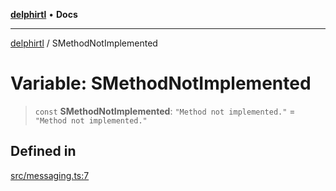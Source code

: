 [**delphirtl**](../README.md) • **Docs**

***

[delphirtl](../globals.md) / SMethodNotImplemented

# Variable: SMethodNotImplemented

> `const` **SMethodNotImplemented**: `"Method not implemented."` = `"Method not implemented."`

## Defined in

[src/messaging.ts:7](https://github.com/chuacw/delphirtl/blob/81e46ed8e71de73f45f9b80059b720517cfde254/src/messaging.ts#L7)
